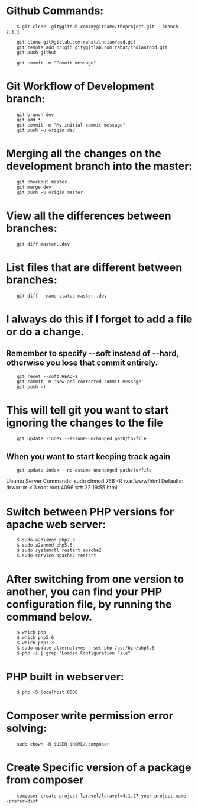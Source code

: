 
# Github Commands:
        $ git clone  git@github.com:mygitname/theproject.git --branch 2.1.1
        
        git clone git@gitlab.com:rahat/indianfood.git
        git remote add origin git@gitlab.com:rahat/indianfood.git
        git push github

        git commit -m "Commit message"

# Git Workflow of Development branch:
        git branch dev
        git add *
        git commit -m "My initial commit message"
        git push -u origin dev

# Merging all the changes on the development branch into the master:
        git checkout master 
        git merge dev
        git push -u origin master

# View all the differences between branches:
        git diff master..dev
# List files that are different between branches:
        git diff --name-status master..dev

# I always do this if I forget to add a file or do a change.
## Remember to specify --soft instead of --hard, otherwise you lose that commit entirely.
        git reset --soft HEAD~1
        git commit -m 'New and corrected commit message'
        git push -f

# This will tell git you want to start ignoring the changes to the file
        git update -index --assume-unchanged path/to/file
## When you want to start keeping track again
        git update-index --no-assume-unchanged path/to/file

Ubuntu Server Commands:
        sudo chmod 766 -R /var/www/html
        Defaults: drwxr-xr-x  3 root root 4096 অক্টো  22 19:55 html
        
# Switch between PHP versions for apache web server:
        $ sudo a2dismod php7.3
        $ sudo a2enmod php5.6
        $ sudo systemctl restart apache2
        $ sudo service apache2 restart

# After switching from one version to another, you can find your PHP configuration file, by running the command below.
        $ which php
        $ which php5.6
        $ which php7.3
        $ sudo update-alternatives --set php /usr/bin/php5.6
        $ php -i | grep "Loaded Configuration File"

# PHP built in webserver:
        $ php -S localhost:8000

# Composer write permission error solving:
        sudo chown -R $USER $HOME/.composer

# Create Specific version of a package from composer
        composer create-project laravel/laravel=4.1.27 your-project-name --prefer-dist